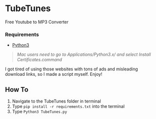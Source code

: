 # TubeTunes
Free Youtube to MP3 Converter

### Requirements
- [Python3](https://www.python.org/downloads/)
  
> <i> Mac users need to go to Applications/Python3.x/ and select Install Certificates.command </i>

I got tired of using those websites with tons of ads and misleading download links, so I made a script myself. Enjoy!

## How To
1. Navigate to the TubeTunes folder in terminal
2. Type `pip install -r requirements.txt` into the terminal
3. Type `Python3 TubeTunes.py`


